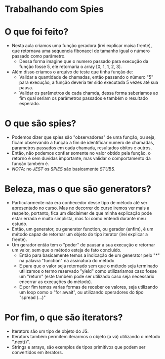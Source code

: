 # Trabalhando com Spies

# O que foi feito?
- Nesta aula criamos uma função geradora (irei explicar maisa frente), que retornava uma sequencia fibonacci de tamanho igual o número passado
como parâmetro.
  - Dessa forma imagine que o numero passado para execução da função fosse 5, ele retornaria o array [0, 1, 1, 2, 3].
- Além disso criamos o arquivo de teste que tinha função de:
  - Validar a quantidade de chamadas, então passando o número "5" para execução, a função deveria ter sido executada 5 vezes até sua pausa.
  - Validar os parâmetros de cada chamda, dessa forma saberiamos ao fim qual seriam os parâmetros passados e também o resultado esperado.

# O que são spies?
- Podemos dizer que spies são "observadores" de uma função, ou seja, ficam observando a função a fim de identificar numero de chamadas, parametros passados
em cada chamada, resultados obitos e outros.
- Então, não podemos confiar somente no valor obtido pela função, o retorno é sem duvidas importante, mas validar o comportamento da função também é.
- *NOTA*: no *JEST* os *SPIES* são basicamente *STUBS*.

# Beleza, mas o que são generators?
- Particularmente não era conhecedor desse tipo de método até ser apresentado no curso. Mas no decorrer do curso iremos ver mais a respeito, portanto,
fica um disclaimer de que minha explicação pode estar errada e muito simplista, mas foi como entendi durante meu estudo.
- Então, um generator, ou generator function, ou gerador (enfim), é um método capaz de retornar um objeto do tipo iterator (irei explicar a frente).
- Um gerador então tem o "poder" de pausar a sua execução e retornar um valor, sem que o método esteja de fato concluido.
  - Então para basicamente temos a indicação de um generator pelo "*" na palavra "function" na assinatura do método.
  - E para que o valor seja retornado sem que o método seja terminado utilizamos o termo reservado "yield" como utilizariamos caso fosse um "return" (este também pode ser utilizado caso seja necessário encerrar as execuções do método).
  - E por fim temos varias formas de receber os valores, seja utilizando um loop como o "for await", ou utilizando operadores do tipo "spread (...)"

# Por fim, o que são iterators?
- Iterators são um tipo de objeto do JS.
- Iterators também permitem iterarmos o objeto (a vá)  utilizando o método ".next()".
- Strings e arrays, são exemplos de tipos primitivos que podem ser convertidos em iterators.